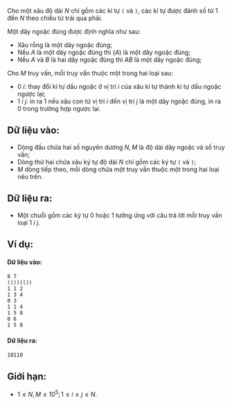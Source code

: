 Cho một xâu độ dài $N$ chỉ gồm các kí tự `(` và `)`, các kí tự được đánh số từ $1$ đến $N$ theo chiều từ trái qua phải.

Một dãy ngoặc đúng được định nghĩa như sau:
- Xâu rỗng là một dãy ngoặc đúng;
- Nếu $A$ là một dãy ngoặc đúng thì $(A)$ là một dãy ngoặc đúng;
- Nếu $A$ và $B$ là hai dãy ngoặc đúng thì $AB$ là một dãy ngoặc đúng;

Cho $M$ truy vấn, mỗi truy vấn thuộc một trong hai loại sau:
- $0\ i:$ thay đổi kí tự dấu ngoặc ở vị trí $i$ của xâu kí tự thành kí tự dấu ngoặc ngược lại;
- $1\ i\ j:$ in ra $1$ nếu xâu con từ vị trí $i$ đến vị trí $j$ là một dãy ngoặc đúng, in ra $0$ trong trường hợp ngược lại.

## Dữ liệu vào:
- Dòng đầu chứa hai số nguyên dương $N, M$ là độ dài dãy ngoặc và số truy vấn;
- Dòng thứ hai chứa xâu ký tự độ dài $N$ chỉ gồm các ký tự `(` và `)`;
- $M$ dòng tiếp theo, mỗi dòng chứa một truy vấn thuộc một trong hai loại nêu trên.

## Dữ liệu ra:
- Một chuỗi gồm các ký tự $0$ hoặc $1$ tướng ứng với câu trả lời mỗi truy vấn loại $1\ i\ j$.

## Ví dụ:
#### Dữ liệu vào:
```
8 7
()))(())
1 1 2
1 3 4
0 3
1 1 4
1 5 8
0 6
1 5 8
```

#### Dữ liệu ra:
```
10110
```

## Giới hạn:
- $1 ≤ N, M ≤ 10^5; 1 ≤ i ≤ j ≤ N$.